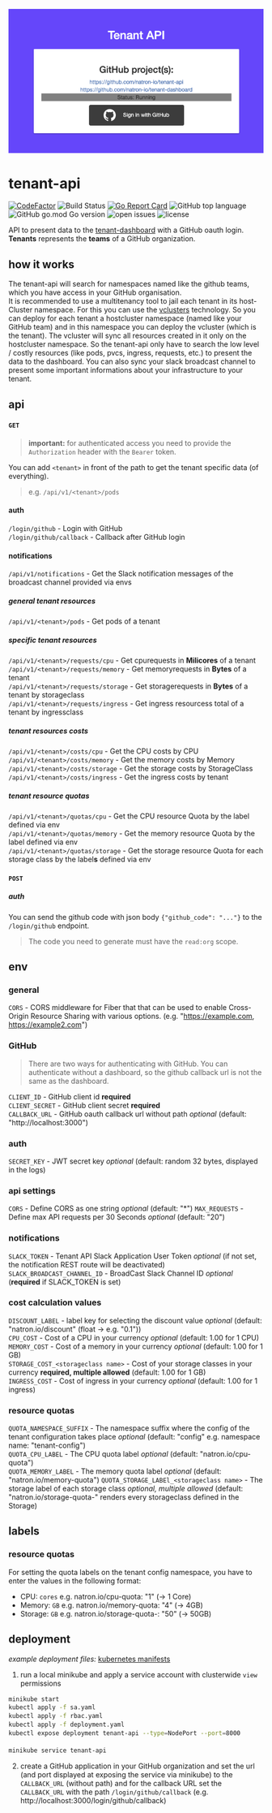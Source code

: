<p align="center">
  <img src="docs/images/tenant-api-screenshot.png" />
</p>

# tenant-api
[![CodeFactor](https://www.codefactor.io/repository/github/natron-io/tenant-api/badge)](https://www.codefactor.io/repository/github/natron-io/tenant-api)
![Build Status](https://github.com/natron-io/tenant-api/workflows/CI/badge.svg) 
[![Go Report Card](https://goreportcard.com/badge/github.com/natron-io/tenant-api)](https://goreportcard.com/report/github.com/natron-io/tenant-api) 
![GitHub top language](https://img.shields.io/github/languages/top/natron-io/tenant-api)
![GitHub go.mod Go version](https://img.shields.io/github/go-mod/go-version/natron-io/tenant-api) 
![open issues](https://img.shields.io/github/issues-raw/natron-io/tenant-api)
![license](https://img.shields.io/github/license/natron-io/tenant-api)

API to present data to the [tenant-dashboard](https://github.com/natron-io/tenant-dashboard) with a GitHub oauth login.  
**Tenants** represents the **teams** of a GitHub organization.  

## how it works
The tenant-api will search for namespaces named like the github teams, which you have access in your GitHub organisation.  
It is recommended to use a multitenancy tool to jail each tenant in its host-Cluster namespace. For this you can use the [vclusters](https://vlcuster.com) technology. So you can deploy for each tenant a hostcluster namespace (named like your GitHub team) and in this namespace you can deploy the vcluster (which is the tenant). The vcluster will sync all resources created in it only on the hostcluster namespace. So the tenant-api only have to search the low level / costly resources (like pods, pvcs, ingress, requests, etc.) to present the data to the dashboard. 
You can also sync your slack broadcast channel to present some important informations about your infrastructure to your tenant.

## api

#### `GET`
> **important:** for authenticated access you need to provide the `Authorization` header with the `Bearer` token.

You can add `<tenant>` in front of the path to get the tenant specific data (of everything). 
> e.g. `/api/v1/<tenant>/pods`
#### auth
`/login/github` - Login with GitHub \
`/login/github/callback` - Callback after GitHub login

#### notifications
`/api/v1/notifications` - Get the Slack notification messages of the broadcast channel provided via envs

##### general tenant resources
`/api/v1/<tenant>/pods` - Get pods of a tenant 

##### specific tenant resources
`/api/v1/<tenant>/requests/cpu` - Get cpurequests in **Milicores** of a tenant \
`/api/v1/<tenant>/requests/memory` - Get memoryrequests in **Bytes** of a tenant \
`/api/v1/<tenant>/requests/storage` - Get storagerequests in **Bytes** of a tenant by storageclass \
`/api/v1/<tenant>/requests/ingress` - Get ingress resourcess total of a tenant by ingressclass

##### tenant resources costs
`/api/v1/<tenant>/costs/cpu` - Get the CPU costs by CPU \
`/api/v1/<tenant>/costs/memory` - Get the memory costs by Memory \
`/api/v1/<tenant>/costs/storage` - Get the storage costs by StorageClass \
`/api/v1/<tenant>/costs/ingress` - Get the ingress costs by tenant

##### tenant resource quotas
`/api/v1/<tenant>/quotas/cpu` - Get the CPU resource Quota by the label defined via env \
`/api/v1/<tenant>/quotas/memory` - Get the memory resource Quota by the label defined via env \
`/api/v1/<tenant>/quotas/storage` - Get the storage resource Quota for each storage class by the label**s** defined via env 


#### `POST`

##### auth
You can send the github code with json body `{"github_code": "..."}` to the `/login/github` endpoint.
> The code you need to generate must have the `read:org` scope.

## env

### general
`CORS` - CORS middleware for Fiber that that can be used to enable Cross-Origin Resource Sharing with various options. (e.g. "https://example.com, https://example2.com")

### GitHub
> There are two ways for authenticating with GitHub. You can authenticate without a dashboard, so the github callback url is not the same as the dashboard.

`CLIENT_ID` - GitHub client id **required** \
`CLIENT_SECRET` - GitHub client secret **required** \
`CALLBACK_URL` - GitHub oauth callback url without path *optional* (default: "http://localhost:3000")

### auth
`SECRET_KEY` - JWT secret key *optional* (default: random 32 bytes, displayed in the logs)

### api settings
`CORS` - Define CORS as one string *optional* (default: "*")
`MAX_REQUESTS` - Define max API requests per 30 Seconds *optional* (default: "20")

### notifications
`SLACK_TOKEN` - Tenant API Slack Application User Token *optional* (if not set, the notification REST route will be deactivated) \
`SLACK_BROADCAST_CHANNEL_ID` - BroadCast Slack Channel ID *optional* (**required** if SLACK_TOKEN is set)

### cost calculation values
`DISCOUNT_LABEL` - label key for selecting the discount value *optional* (default: "natron.io/discount" (float -> e.g. "0.1")) \
`CPU_COST` - Cost of a CPU in your currency *optional* (default: 1.00 for 1 CPU) \
`MEMORY_COST` - Cost of a memory in your currency *optional* (default: 1.00 for 1 GB) \
`STORAGE_COST_<storageclass name>` - Cost of your storage classes in your currency **required, multiple allowed** (default: 1.00 for 1 GB) \
`INGRESS_COST` - Cost of ingress in your currency *optional* (default: 1.00 for 1 ingress)

### resource quotas
`QUOTA_NAMESPACE_SUFFIX` - The namespace suffix where the config of the tenant configuration takes place *optional* (default: "config" e.g. namespace name: "tenant-config") \
`QUOTA_CPU_LABEL` - The CPU quota label *optional* (default: "natron.io/cpu-quota") \
`QUOTA_MEMORY_LABEL` - The memory quota label *optional* (default: "natron.io/memory-quota")
`QUOTA_STORAGE_LABEl_<storageclass name>` - The storage label of each storage class *optional, multiple allowed* (default: "natron.io/storage-quota-<storageclass name>" renders every storageclass defined in the Storage)

## labels

### resource quotas
For setting the quota labels on the tenant config namespace, you have to enter the values in the following format:  
- CPU: `cores` e.g. natron.io/cpu-quota: "1" (-> 1 Core)
- Memory: `GB` e.g. natron.io/memory-quota: "4" (-> 4GB)
- Storage: `GB` e.g. natron.io/storage-quota-<storageclass name>: "50" (-> 50GB)

## deployment
*example deployment files:* [kubernetes manifests](docs/kubernetes)

1. run a local minikube and apply a service account with clusterwide `view` permissions
```bash
minikube start
kubectl apply -f sa.yaml
kubectl apply -f rbac.yaml
kubectl apply -f deployment.yaml
kubectl expose deployment tenant-api --type=NodePort --port=8000

minikube service tenant-api
```
2. create a GitHub application in your GitHub organization and set the url (and port displayed at exposing the service via minikube) to the `CALLBACK_URL` (without path) and for the callback URL set the `CALLBACK_URL` with the path `/login/github/callback` (e.g. http://localhost:3000/login/github/callback)